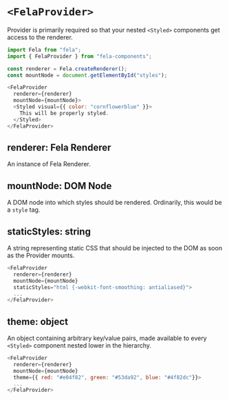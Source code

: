 # `<FelaProvider>`

Provider is primarily required so that your nested `<Styled>` components get access to the renderer.

```js
import Fela from "fela";
import { FelaProvider } from "fela-components";

const renderer = Fela.createRenderer();
const mountNode = document.getElementById("styles");

<FelaProvider
  renderer={renderer}
  mountNode={mountNode}>
  <Styled visual={{ color: "cornflowerblue" }}>
    This will be properly styled.
  </Styled>
</FelaProvider>
```

## renderer: Fela Renderer

An instance of Fela Renderer.

## mountNode: DOM Node

A DOM node into which styles should be rendered. Ordinarily, this would be a `style` tag.

## staticStyles: string

A string representing static CSS that should be injected to the DOM as soon as the Provider mounts.

```js
<FelaProvider
  renderer={renderer}
  mountNode={mountNode}
  staticStyles="html {-webkit-font-smoothing: antialiased}">
  ...
</FelaProvider>
```

## theme: object

An object containing arbitrary key/value pairs, made available to every `<Styled>` component nested lower in the hierarchy.

```js
<FelaProvider
  renderer={renderer}
  mountNode={mountNode}
  theme={{ red: "#e04f82", green: "#53da92", blue: "#4f82dc"}}>
  ...
</FelaProvider>
```

<!--
## `fonts`: array

Array of font definitions.
-->

